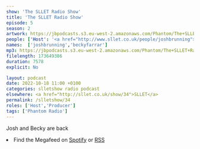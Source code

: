 ```yaml
---
show: 'The SLLET Radio Show'
title: 'The SLLET Radio Show'
episode: 5
season: 2
artwork: https://jbpodcasts.s3.eu-west-2.amazonaws.com/Phantom/The+SLLET+Radio+Show/SLLET+square.png
people: ['Host': '<a href="http://www.sllet.co.uk/people/joshbrunning">Josh Brunning</a>','Guest': ['<a href="http://www.sllet.co.uk/people/beckyfarrar">Becky Farrar</a>']]
names:  ['joshbrunning','beckyfarrar']
mp3: https://jbpodcasts.s3.eu-west-2.amazonaws.com/Phantom/The+SLLET+Radio+Show/2022-10-18+-+34.mp3
filelength: 173649386
duration: 7578  
explicit: No

layout: podcast
date: 2022-10-18 11:00 +0100
categories: slletshow radio podcast
elsewhere: <a href="http://sllet.co.uk/show/34">SLLET</a>
permalink: /slletshow/34
roles: ['Host','Producer']
tags: ['Phantom Radio']
---
```


Josh and Becky are back

<li>Find the Megafeed on <a href="https://open.spotify.com/show/1WGc6YCF3UfAL7E62gHLAS?si=eff5901deb8d498e">Spotify</a> or <a href="https://anchor.fm/s/849e58ac/podcast/rss">RSS</a></li>
